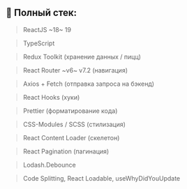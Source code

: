 ## **📝 Полный стек:**
> ReactJS ~18~ 19

> TypeScript

> Redux Toolkit (хранение данных / пицц)

> React Router ~v6~ v7.2 (навигация)

> Axios + Fetch (отправка запроса на бэкенд)

> React Hooks (хуки)

> Prettier (форматирование кода)

> CSS-Modules / SCSS (стилизация)

> React Content Loader (скелетон)

> React Pagination (пагинация)

> Lodash.Debounce

> Code Splitting, React Loadable, useWhyDidYouUpdate